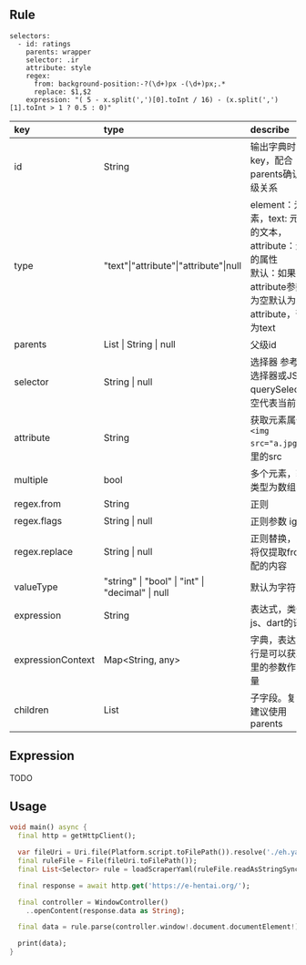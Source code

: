 ## Rule

```
selectors:
  - id: ratings
    parents: wrapper
    selector: .ir
    attribute: style
    regex:
      from: background-position:-?(\d+)px -(\d+)px;.*
      replace: $1,$2
    expression: "( 5 - x.split(',')[0].toInt / 16) - (x.split(',')[1].toInt > 1 ? 0.5 : 0)"
```
| key    | type |  describe |
| :----- | :-- |  :---- |
| id | String | 输出字典时的key，配合parents确认子父级关系 |
| type | "text"\|"attribute"\|"attribute"\|null | element：元素，text: 元素中的文本，attribute：元素的属性 <br> 默认：如果有attribute参数不为空默认为attribute，否则为text |
| parents | List<String> \| String \| null | 父级id |
| selector | String \| null | 选择器 参考CSS选择器或JS的querySelector，空代表当前节点 |
| attribute | String | 获取元素属性 `<img src="a.jpg">` 这里的src |
| multiple | bool | 多个元素，输出类型为数组 |
| regex.from | String | 正则 |
| regex.flags | String \| null | 正则参数 igum |
| regex.replace | String \| null | 正则替换，为空将仅提取from匹配的内容 |
| valueType | "string" \| "bool" \| "int" \| "decimal" \| null | 默认为字符串。|
| expression | String | 表达式，类似于js、dart的语法 |
| expressionContext | Map<String, any> | 字典，表达式执行是可以获取这里的参数作为变量|
| children | List<Self> | 子字段。复杂的建议使用 parents |


## Expression

TODO


## Usage

```dart
void main() async {
  final http = getHttpClient();

  var fileUri = Uri.file(Platform.script.toFilePath()).resolve('./eh.yaml');
  final ruleFile = File(fileUri.toFilePath());
  final List<Selector> rule = loadScraperYaml(ruleFile.readAsStringSync())!;

  final response = await http.get('https://e-hentai.org/');

  final controller = WindowController()
    ..openContent(response.data as String);

  final data = rule.parse(controller.window!.document.documentElement!);

  print(data);
}
```

